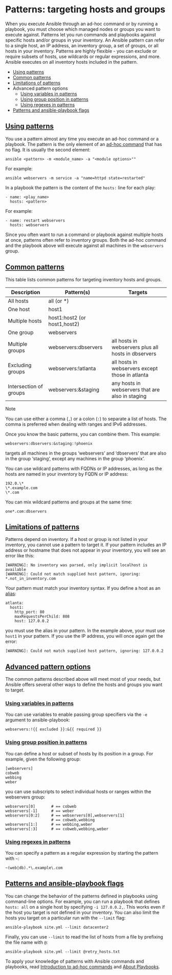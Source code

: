 # Patterns: targeting hosts and groups

When you execute Ansible through an ad-hoc command or by running a playbook, you must choose which managed nodes or groups you want to execute against. Patterns let you run commands and playbooks against specific hosts and/or groups in your inventory. An Ansible pattern can refer to a single host, an IP address, an inventory group, a set of groups, or all hosts in your inventory. Patterns are highly flexible - you can exclude or require subsets of hosts, use wildcards or regular expressions, and more. Ansible executes on all inventory hosts included in the pattern.

- [Using patterns](https://docs.ansible.com/ansible/latest/user_guide/intro_patterns.html#using-patterns)
- [Common patterns](https://docs.ansible.com/ansible/latest/user_guide/intro_patterns.html#common-patterns)
- [Limitations of patterns](https://docs.ansible.com/ansible/latest/user_guide/intro_patterns.html#limitations-of-patterns)
- Advanced pattern options
  - [Using variables in patterns](https://docs.ansible.com/ansible/latest/user_guide/intro_patterns.html#using-variables-in-patterns)
  - [Using group position in patterns](https://docs.ansible.com/ansible/latest/user_guide/intro_patterns.html#using-group-position-in-patterns)
  - [Using regexes in patterns](https://docs.ansible.com/ansible/latest/user_guide/intro_patterns.html#using-regexes-in-patterns)
- [Patterns and ansible-playbook flags](https://docs.ansible.com/ansible/latest/user_guide/intro_patterns.html#patterns-and-ansible-playbook-flags)

## [Using patterns](https://docs.ansible.com/ansible/latest/user_guide/intro_patterns.html#id2)

You use a pattern almost any time you execute an ad-hoc command or a playbook. The pattern is the only element of an [ad-hoc command](https://docs.ansible.com/ansible/latest/user_guide/intro_adhoc.html#intro-adhoc) that has no flag. It is usually the second element:

```
ansible <pattern> -m <module_name> -a "<module options>""
```

For example:

```
ansible webservers -m service -a "name=httpd state=restarted"
```

In a playbook the pattern is the content of the `hosts:` line for each play:

```
- name: <play_name>
  hosts: <pattern>
```

For example:

```
- name: restart webservers
  hosts: webservers
```

Since you often want to run a command or playbook against multiple hosts at once, patterns often refer to inventory groups. Both the ad-hoc command and the playbook above will execute against all machines in the `webservers` group.



## [Common patterns](https://docs.ansible.com/ansible/latest/user_guide/intro_patterns.html#id3)

This table lists common patterns for targeting inventory hosts and groups.

| Description            | Pattern(s)                   | Targets                                             |
| ---------------------- | ---------------------------- | --------------------------------------------------- |
| All hosts              | all (or *)                   |                                                     |
| One host               | host1                        |                                                     |
| Multiple hosts         | host1:host2 (or host1,host2) |                                                     |
| One group              | webservers                   |                                                     |
| Multiple groups        | webservers:dbservers         | all hosts in webservers plus all hosts in dbservers |
| Excluding groups       | webservers:!atlanta          | all hosts in webservers except those in atlanta     |
| Intersection of groups | webservers:&staging          | any hosts in webservers that are also in staging    |

Note

You can use either a comma (`,`) or a colon (`:`) to separate a list of hosts. The comma is preferred when dealing with ranges and IPv6 addresses.

Once you know the basic patterns, you can combine them. This example:

```
webservers:dbservers:&staging:!phoenix
```

targets all machines in the groups ‘webservers’ and ‘dbservers’ that are also in the group ‘staging’, except any machines in the group ‘phoenix’.

You can use wildcard patterns with FQDNs or IP addresses, as long as the hosts are named in your inventory by FQDN or IP address:

```
192.0.\*
\*.example.com
\*.com
```

You can mix wildcard patterns and groups at the same time:

```
one*.com:dbservers
```

## [Limitations of patterns](https://docs.ansible.com/ansible/latest/user_guide/intro_patterns.html#id4)

Patterns depend on inventory. If a host or group is not listed in your inventory, you cannot use a pattern to target it. If your pattern includes an IP address or hostname that does not appear in your inventory, you will see an error like this:

```
[WARNING]: No inventory was parsed, only implicit localhost is available
[WARNING]: Could not match supplied host pattern, ignoring: *.not_in_inventory.com
```

Your pattern must match your inventory syntax. If you define a host as an [alias](https://docs.ansible.com/ansible/latest/user_guide/intro_inventory.html#inventory-aliases):

```
atlanta:
  host1:
    http_port: 80
    maxRequestsPerChild: 808
    host: 127.0.0.2
```

you must use the alias in your pattern. In the example above, your must use `host1` in your pattern. If you use the IP address, you will once again get the error:

```
[WARNING]: Could not match supplied host pattern, ignoring: 127.0.0.2
```

## [Advanced pattern options](https://docs.ansible.com/ansible/latest/user_guide/intro_patterns.html#id5)

The common patterns described above will meet most of your needs, but Ansible offers several other ways to define the hosts and groups you want to target.

### [Using variables in patterns](https://docs.ansible.com/ansible/latest/user_guide/intro_patterns.html#id6)

You can use variables to enable passing group specifiers via the `-e` argument to ansible-playbook:

```
webservers:!{{ excluded }}:&{{ required }}
```

### [Using group position in patterns](https://docs.ansible.com/ansible/latest/user_guide/intro_patterns.html#id7)

You can define a host or subset of hosts by its position in a group. For example, given the following group:

```
[webservers]
cobweb
webbing
weber
```

you can use subscripts to select individual hosts or ranges within the webservers group:

```
webservers[0]       # == cobweb
webservers[-1]      # == weber
webservers[0:2]     # == webservers[0],webservers[1]
                    # == cobweb,webbing
webservers[1:]      # == webbing,weber
webservers[:3]      # == cobweb,webbing,weber
```

### [Using regexes in patterns](https://docs.ansible.com/ansible/latest/user_guide/intro_patterns.html#id8)

You can specify a pattern as a regular expression by starting the pattern with `~`:

```
~(web|db).*\.example\.com
```

## [Patterns and ansible-playbook flags](https://docs.ansible.com/ansible/latest/user_guide/intro_patterns.html#id9)

You can change the behavior of the patterns defined in playbooks using command-line options. For example, you can run a playbook that defines `hosts: all` on a single host by specifying `-i 127.0.0.2,`. This works even if the host you target is not defined in your inventory. You can also limit the hosts you target on a particular run with the `--limit` flag:

```
ansible-playbook site.yml --limit datacenter2
```

Finally, you can use `--limit` to read the list of hosts from a file by prefixing the file name with `@`:

```
ansible-playbook site.yml --limit @retry_hosts.txt
```

To apply your knowledge of patterns with Ansible commands and playbooks, read [Introduction to ad-hoc commands](https://docs.ansible.com/ansible/latest/user_guide/intro_adhoc.html#intro-adhoc) and [About Playbooks](https://docs.ansible.com/ansible/latest/user_guide/playbooks_intro.html#playbooks-intro).